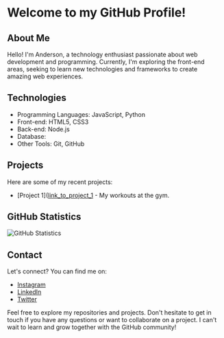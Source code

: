 # Welcome to my GitHub Profile!

## About Me

Hello! I'm Anderson, a technology enthusiast passionate about web development and programming. Currently, I'm exploring the front-end areas, seeking to learn new technologies and frameworks to create amazing web experiences.

## Technologies

- Programming Languages: JavaScript, Python
- Front-end: HTML5, CSS3
- Back-end: Node.js
- Database:
- Other Tools: Git, GitHub

## Projects

Here are some of my recent projects:

- [Project 1]([link_to_project_1](https://github.com/AndersonKito-Dev/curso-html-css/tree/main/modulo_1/d009]) - My workouts at the gym.

## GitHub Statistics

![GitHub Statistics](https://github-readme-stats.vercel.app/api?username=AndersonKito-Dev&show_icons=true&count_private=true&hide=prs&theme=radical)

## Contact

Let's connect? You can find me on:

- [Instagram](https://www.instagram.com/andersonluis._/)
- [LinkedIn](your_linkedin_profile)
- [Twitter](your_twitter_profile)

Feel free to explore my repositories and projects. Don't hesitate to get in touch if you have any questions or want to collaborate on a project. I can't wait to learn and grow together with the GitHub community!
